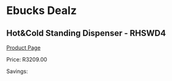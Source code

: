 
# Ebucks Dealz
## Hot&Cold Standing Dispenser - RHSWD4
[Product Page](https://www.ebucks.com/web/shop/productSelected.do?prodId=1214570577&catId=704988430)

Price: R3209.00

Savings: 


	